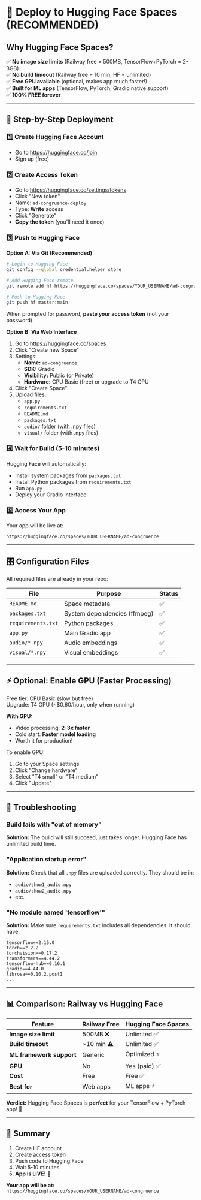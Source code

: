 # 🚀 Deploy to Hugging Face Spaces (RECOMMENDED)

## Why Hugging Face Spaces?

✅ **No image size limits** (Railway free = 500MB, TensorFlow+PyTorch = 2-3GB)  
✅ **No build timeout** (Railway free = 10 min, HF = unlimited)  
✅ **Free GPU available** (optional, makes app much faster!)  
✅ **Built for ML apps** (TensorFlow, PyTorch, Gradio native support)  
✅ **100% FREE forever**  

---

## 📝 Step-by-Step Deployment

### 1️⃣ Create Hugging Face Account
- Go to https://huggingface.co/join
- Sign up (free)

### 2️⃣ Create Access Token
- Go to https://huggingface.co/settings/tokens
- Click "New token"
- Name: `ad-congruence-deploy`
- Type: **Write** access
- Click "Generate"
- **Copy the token** (you'll need it once)

### 3️⃣ Push to Hugging Face

**Option A: Via Git (Recommended)**

```bash
# Login to Hugging Face
git config --global credential.helper store

# Add Hugging Face remote
git remote add hf https://huggingface.co/spaces/YOUR_USERNAME/ad-congruence

# Push to Hugging Face
git push hf master:main
```

When prompted for password, **paste your access token** (not your password).

**Option B: Via Web Interface**

1. Go to https://huggingface.co/spaces
2. Click "Create new Space"
3. Settings:
   - **Name:** `ad-congruence`
   - **SDK:** Gradio
   - **Visibility:** Public (or Private)
   - **Hardware:** CPU Basic (free) or upgrade to T4 GPU
4. Click "Create Space"
5. Upload files:
   - `app.py`
   - `requirements.txt`
   - `README.md`
   - `packages.txt`
   - `audio/` folder (with .npy files)
   - `visual/` folder (with .npy files)

### 4️⃣ Wait for Build (5-10 minutes)

Hugging Face will automatically:
- Install system packages from `packages.txt`
- Install Python packages from `requirements.txt`
- Run `app.py`
- Deploy your Gradio interface

### 5️⃣ Access Your App

Your app will be live at:
```
https://huggingface.co/spaces/YOUR_USERNAME/ad-congruence
```

---

## 🎛️ Configuration Files

All required files are already in your repo:

| File | Purpose | Status |
|------|---------|--------|
| `README.md` | Space metadata | ✅ |
| `packages.txt` | System dependencies (ffmpeg) | ✅ |
| `requirements.txt` | Python packages | ✅ |
| `app.py` | Main Gradio app | ✅ |
| `audio/*.npy` | Audio embeddings | ✅ |
| `visual/*.npy` | Visual embeddings | ✅ |

---

## ⚡ Optional: Enable GPU (Faster Processing)

Free tier: CPU Basic (slow but free)  
Upgrade: T4 GPU (~$0.60/hour, only when running)

**With GPU:**
- Video processing: **2-3x faster**
- Cold start: **Faster model loading**
- Worth it for production!

To enable GPU:
1. Go to your Space settings
2. Click "Change hardware"
3. Select "T4 small" or "T4 medium"
4. Click "Update"

---

## 🐛 Troubleshooting

### Build fails with "out of memory"
**Solution:** The build will still succeed, just takes longer. Hugging Face has unlimited build time.

### "Application startup error"
**Solution:** Check that all `.npy` files are uploaded correctly. They should be in:
- `audio/show1_audio.npy`
- `audio/show2_audio.npy`
- etc.

### "No module named 'tensorflow'"
**Solution:** Make sure `requirements.txt` includes all dependencies. It should have:
```
tensorflow==2.15.0
torch==2.2.2
torchvision==0.17.2
transformers==4.44.2
tensorflow-hub==0.16.1
gradio==4.44.0
librosa==0.10.2.post1
...
```

---

## 📊 Comparison: Railway vs Hugging Face

| Feature | Railway Free | Hugging Face Spaces |
|---------|--------------|---------------------|
| **Image size limit** | 500MB ❌ | Unlimited ✅ |
| **Build timeout** | ~10 min ⚠️ | Unlimited ✅ |
| **ML framework support** | Generic | Optimized ⭐ |
| **GPU** | No | Yes (paid) ✅ |
| **Cost** | Free | Free ✅ |
| **Best for** | Web apps | ML apps ⭐ |

**Verdict:** Hugging Face Spaces is **perfect** for your TensorFlow + PyTorch app! 🎉

---

## 🎉 Summary

1. Create HF account
2. Create access token
3. Push code to Hugging Face
4. Wait 5-10 minutes
5. **App is LIVE!** 🚀

**Your app will be at:**  
`https://huggingface.co/spaces/YOUR_USERNAME/ad-congruence`

